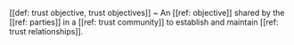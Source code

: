 [[def: trust objective, trust objectives]]
~ An [[ref: objective]] shared by the [[ref: parties]] in a [[ref: trust community]] to establish and maintain [[ref: trust relationships]].

